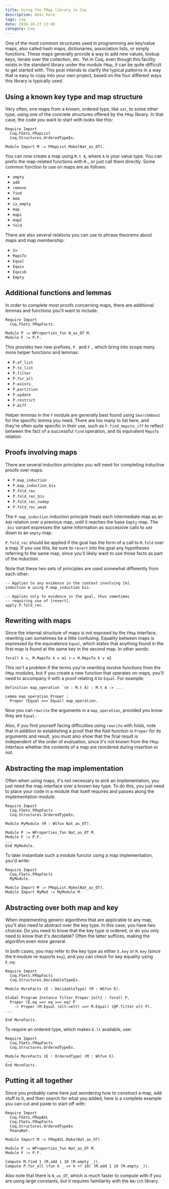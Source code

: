```yaml
---
title: Using the FMap library in Coq
description: desc here
tags: coq
date: 2016-10-27 13:49
category: Coq
---
```


One of the most common structures used in programming are key/value maps, also
called hash maps, dictionaries, association lists, or simply functions. These
maps generally provide a way to add new values, lookup keys, iterate over the
collection, etc. Yet in Coq, even though this facility exists in the standard
library under the module `FMap`, it can be quite difficult to get started
with. This post intends to clarify the typical patterns in a way that is easy
to copy into your own project, based on the four different ways this library
is typically used.

## Using a known key type and map structure

Very often, one maps from a known, ordered type, like `nat`, to some other
type, using one of the concrete structures offered by the `FMap` library. In
that case, the code you want to start with looks like this:

``` coq
Require Import
  Coq.FSets.FMapList
  Coq.Structures.OrderedTypeEx.

Module Import M := FMapList.Make(Nat_as_OT).
```

You can now create a map using `M.t A`, where `A` is your value type. You can
prefix the map-related functions with `M.`, or just call them directly. Some
common function to use on maps are as follows:

  - `empty`
  - `add`
  - `remove`
  - `find`
  - `mem`
  - `is_empty`
  - `map`
  - `mapi`
  - `map2`
  - `fold`

There are also several relations you can use to phrase theorems about maps and
map membership:

  - `In`
  - `MapsTo`
  - `Equal`
  - `Equiv`
  - `Equivb`
  - `Empty`

## Additional functions and lemmas

In order to complete most proofs concerning maps, there are additional lemmas
and functions you'll want to include:

``` coq
Require Import
  Coq.FSets.FMapFacts.

Module P := WProperties_fun N_as_OT M.
Module F := P.F.
```

This provides two new prefixes, `P.` and `F.`, which bring into scope many
more helper functions and lemmas:

  - `P.of_list`
  - `P.to_list`
  - `P.filter`
  - `P.for_all`
  - `P.exists_`
  - `P.partition`
  - `P.update`
  - `P.restrict`
  - `P.diff`

Helper lemmas in the `F` module are generally best found using `SearchAbout`
for the specific lemma you need. There are too many to list here, and they're
often quite specific in their use, such as `F.find_mapsto_iff` to reflect
between the fact of a successful `find` operation, and its equivalent `MapsTo`
relation.

## Proofs involving maps

There are several induction principles you will need for completing inductive
proofs over maps:

  - `P.map_induction`
  - `P.map_induction_bis`
  - `P.fold_rec`
  - `P.fold_rec_bis`
  - `P.fold_rec_nodep`
  - `P.fold_rec_weak`

The `P.map_induction` induction principle treats each intermediate map as an
`Add` relation over a previous map, until it reaches the base `Empty` map. The
`_bis` variant expresses the same information as successive calls to `add`
down to an `empty` map.

`P.fold_rec` should be applied if the goal has the form of a call to `M.fold`
over a map. If you use this, be sure to `revert` into the goal any hypotheses
referring to the same map, since you'll likely want to use those facts as part
of the induction.

Note that these two sets of principles are used somewhat differently from each
other:

``` coq
-- Applies to any evidence in the context involving [m].
induction m using P.map_induction bis.

-- Applies only to evidence in the goal, thus sometimes
-- requiring use of [revert].
apply P.fold_rec.
```

## Rewriting with maps

Since the internal structure of maps is not exposed by the `FMap` interface,
rewriting can sometimes be a little confusing. Equality between maps is
expressed by the equivalence `Equal`, which states that anything found in the
first map is found at the same key in the second map.  In other words:

``` coq
forall k v, M.MapsTo k v m1 <-> M.MapsTo k v m2
```

This isn't a problem if the terms you're rewriting involve functions from the
`FMap` modules, but if you create a new function that operates on maps, you'll
need to accompany it with a proof relating it to `Equal`.  For example:

``` coq
Definition map_operation `(m : M.t A) : M.t A := ...

Lemma map_operation_Proper :
  Proper (Equal ==> Equal) map_operation.
```

Now you can `rewrite` the arguments in a `map_operation`, provided you know
they are `Equal`.

Also, if you find yourself facing difficulties using `rewrite` with folds,
note that in addition to establishing a proof that the fold function is
`Proper` for its arguments and result, you must also show that the final
result is independent of the order of evaluation, since it's not known from
the `FMap` interface whether the contents of a map are reordered during
insertion or not.

## Abstracting the map implementation

Often when using maps, it's not necessary to pick an implementation, you just
need the map interface over a known key type. To do this, you just need to
place your code in a module that itself requires and passes along the
implementation module:

``` coq
Require Import
  Coq.FSets.FMapFacts
  Coq.Structures.OrderedTypeEx.

Module MyModule (M : WSfun Nat_as_OT).

Module P := WProperties_fun Nat_as_OT M.
Module F := P.F.
...
End MyModule.
```

To later instantiate such a module functor using a map implementation, you'd
write:

``` coq
Require Import
  Coq.FSets.FMapFacts
  MyModule.

Module Import M := FMapList.Make(Nat_as_OT).
Module Import MyMod := MyModule M.
```

## Abstracting over both map and key

When implementing generic algorithms that are applicable to any map, you'll
also need to abstract over the key type. In this case, you have two choices:
Do you need to know that the key type is ordered, or do you only need to know
that it's decidable? Often the latter suffices, making the algorithm even more
general.

In both cases, you may refer to the key type as either `E.key` or `M.key`
(since the `M` module re-exports `key`), and you can check for key equality
using `E.eq`:

``` coq
Require Import
  Coq.FSets.FMapFacts
  Coq.Structures.DecidableTypeEx.

Module MoreFacts (E : DecidableType) (M : WSfun E).

Global Program Instance filter_Proper {elt} : forall P,
  Proper (E.eq ==> eq ==> eq) P
    -> Proper (M.Equal (elt:=elt) ==> M.Equal) (@P.filter elt P).
...

End MoreFacts.
```

To require an ordered type, which makes `E.lt` available, use:

``` coq
Require Import
  Coq.FSets.FMapFacts
  Coq.Structures.OrderedTypeEx.

Module MoreFacts (E : OrderedType) (M : WSfun E).
...
End MoreFacts.
```

## Putting it all together

Since you probably came here just wondering how to construct a map, add stuff
to it, and then search for what you added, here is a complete example you can
cut and paste to start off with:

``` coq
Require Import
  Coq.FSets.FMapAVL
  Coq.FSets.FMapFacts
  Coq.Structures.OrderedTypeEx
  PeanoNat.

Module Import M := FMapAVL.Make(Nat_as_OT).

Module P := WProperties_fun Nat_as_OT M.
Module F := P.F.

Compute M.find 1 (M.add 1 10 (M.empty _)).
Compute P.for_all (fun k _ => k <? 10) (M.add 1 10 (M.empty _)).
```

Also note that there is `N_as_OT`, which is much faster to compute with if you
are using large constants, but it requires familiarity with the `NArith`
library.
